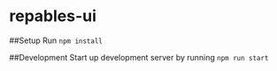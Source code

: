 # repables-ui

##Setup
Run `npm install`

##Development
Start up development server by running `npm run start`
